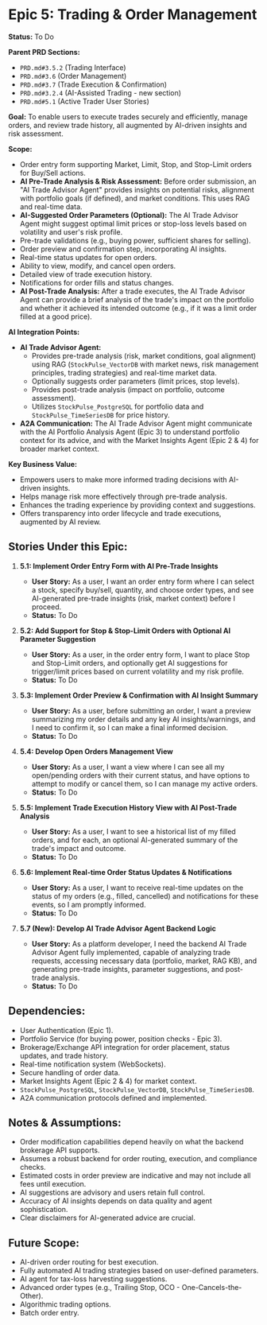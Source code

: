 # Epic 5: Trading & Order Management

**Status:** To Do

**Parent PRD Sections:**
*   `PRD.md#3.5.2` (Trading Interface)
*   `PRD.md#3.6` (Order Management)
*   `PRD.md#3.7` (Trade Execution & Confirmation)
*   `PRD.md#3.2.4` (AI-Assisted Trading - new section)
*   `PRD.md#5.1` (Active Trader User Stories)

**Goal:** To enable users to execute trades securely and efficiently, manage orders, and review trade history, all augmented by AI-driven insights and risk assessment.

**Scope:**
*   Order entry form supporting Market, Limit, Stop, and Stop-Limit orders for Buy/Sell actions.
*   **AI Pre-Trade Analysis & Risk Assessment:** Before order submission, an "AI Trade Advisor Agent" provides insights on potential risks, alignment with portfolio goals (if defined), and market conditions. This uses RAG and real-time data.
*   **AI-Suggested Order Parameters (Optional):** The AI Trade Advisor Agent might suggest optimal limit prices or stop-loss levels based on volatility and user's risk profile.
*   Pre-trade validations (e.g., buying power, sufficient shares for selling).
*   Order preview and confirmation step, incorporating AI insights.
*   Real-time status updates for open orders.
*   Ability to view, modify, and cancel open orders.
*   Detailed view of trade execution history.
*   Notifications for order fills and status changes.
*   **AI Post-Trade Analysis:** After a trade executes, the AI Trade Advisor Agent can provide a brief analysis of the trade's impact on the portfolio and whether it achieved its intended outcome (e.g., if it was a limit order filled at a good price).

**AI Integration Points:**
*   **AI Trade Advisor Agent:**
    *   Provides pre-trade analysis (risk, market conditions, goal alignment) using RAG (`StockPulse_VectorDB` with market news, risk management principles, trading strategies) and real-time market data.
    *   Optionally suggests order parameters (limit prices, stop levels).
    *   Provides post-trade analysis (impact on portfolio, outcome assessment).
    *   Utilizes `StockPulse_PostgreSQL` for portfolio data and `StockPulse_TimeSeriesDB` for price history.
*   **A2A Communication:** The AI Trade Advisor Agent might communicate with the AI Portfolio Analysis Agent (Epic 3) to understand portfolio context for its advice, and with the Market Insights Agent (Epic 2 & 4) for broader market context.

**Key Business Value:**
*   Empowers users to make more informed trading decisions with AI-driven insights.
*   Helps manage risk more effectively through pre-trade analysis.
*   Enhances the trading experience by providing context and suggestions.
*   Offers transparency into order lifecycle and trade executions, augmented by AI review.

## Stories Under this Epic:

1.  **5.1: Implement Order Entry Form with AI Pre-Trade Insights**
    *   **User Story:** As a user, I want an order entry form where I can select a stock, specify buy/sell, quantity, and choose order types, and see AI-generated pre-trade insights (risk, market context) before I proceed.
    *   **Status:** To Do

2.  **5.2: Add Support for Stop & Stop-Limit Orders with Optional AI Parameter Suggestion**
    *   **User Story:** As a user, in the order entry form, I want to place Stop and Stop-Limit orders, and optionally get AI suggestions for trigger/limit prices based on current volatility and my risk profile.
    *   **Status:** To Do

3.  **5.3: Implement Order Preview & Confirmation with AI Insight Summary**
    *   **User Story:** As a user, before submitting an order, I want a preview summarizing my order details and any key AI insights/warnings, and I need to confirm it, so I can make a final informed decision.
    *   **Status:** To Do

4.  **5.4: Develop Open Orders Management View**
    *   **User Story:** As a user, I want a view where I can see all my open/pending orders with their current status, and have options to attempt to modify or cancel them, so I can manage my active orders.
    *   **Status:** To Do

5.  **5.5: Implement Trade Execution History View with AI Post-Trade Analysis**
    *   **User Story:** As a user, I want to see a historical list of my filled orders, and for each, an optional AI-generated summary of the trade's impact and outcome.
    *   **Status:** To Do

6.  **5.6: Implement Real-time Order Status Updates & Notifications**
    *   **User Story:** As a user, I want to receive real-time updates on the status of my orders (e.g., filled, cancelled) and notifications for these events, so I am promptly informed.
    *   **Status:** To Do

7.  **5.7 (New): Develop AI Trade Advisor Agent Backend Logic**
    *   **User Story:** As a platform developer, I need the backend AI Trade Advisor Agent fully implemented, capable of analyzing trade requests, accessing necessary data (portfolio, market, RAG KB), and generating pre-trade insights, parameter suggestions, and post-trade analysis.
    *   **Status:** To Do

## Dependencies:

*   User Authentication (Epic 1).
*   Portfolio Service (for buying power, position checks - Epic 3).
*   Brokerage/Exchange API integration for order placement, status updates, and trade history.
*   Real-time notification system (WebSockets).
*   Secure handling of order data.
*   Market Insights Agent (Epic 2 & 4) for market context.
*   `StockPulse_PostgreSQL`, `StockPulse_VectorDB`, `StockPulse_TimeSeriesDB`.
*   A2A communication protocols defined and implemented.

## Notes & Assumptions:

*   Order modification capabilities depend heavily on what the backend brokerage API supports.
*   Assumes a robust backend for order routing, execution, and compliance checks.
*   Estimated costs in order preview are indicative and may not include all fees until execution.
*   AI suggestions are advisory and users retain full control.
*   Accuracy of AI insights depends on data quality and agent sophistication.
*   Clear disclaimers for AI-generated advice are crucial.

## Future Scope:
*   AI-driven order routing for best execution.
*   Fully automated AI trading strategies based on user-defined parameters.
*   AI agent for tax-loss harvesting suggestions.
*   Advanced order types (e.g., Trailing Stop, OCO - One-Cancels-the-Other).
*   Algorithmic trading options.
*   Batch order entry. 
